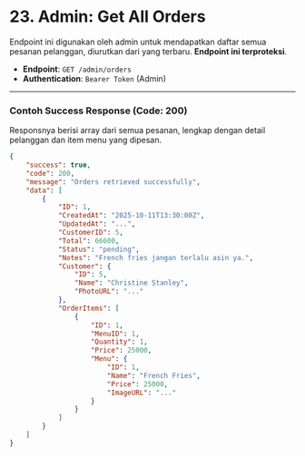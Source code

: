 # 23. Admin: Get All Orders

Endpoint ini digunakan oleh admin untuk mendapatkan daftar semua pesanan pelanggan, diurutkan dari yang terbaru. **Endpoint ini terproteksi**.

-   **Endpoint**: `GET /admin/orders`
-   **Authentication**: `Bearer Token` (Admin)

---
### Contoh Success Response (Code: 200)

Responsnya berisi array dari semua pesanan, lengkap dengan detail pelanggan dan item menu yang dipesan.

```json
{
    "success": true,
    "code": 200,
    "message": "Orders retrieved successfully",
    "data": [
        {
            "ID": 1,
            "CreatedAt": "2025-10-11T13:30:00Z",
            "UpdatedAt": "...",
            "CustomerID": 5,
            "Total": 66600,
            "Status": "pending",
            "Notes": "French fries jangan terlalu asin ya.",
            "Customer": {
                "ID": 5,
                "Name": "Christine Stanley",
                "PhotoURL": "..."
            },
            "OrderItems": [
                {
                    "ID": 1,
                    "MenuID": 1,
                    "Quantity": 1,
                    "Price": 25000,
                    "Menu": {
                        "ID": 1,
                        "Name": "French Fries",
                        "Price": 25000,
                        "ImageURL": "..."
                    }
                }
            ]
        }
    ]
}
```